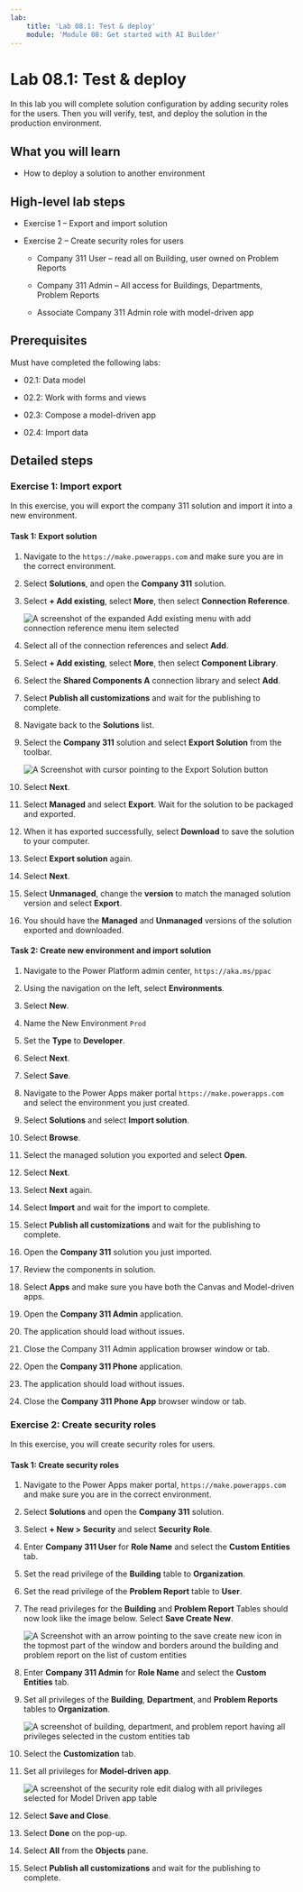 ```yaml
---
lab:
    title: 'Lab 08.1: Test & deploy'
    module: 'Module 08: Get started with AI Builder'
---
```


# Lab 08.1: Test & deploy

In this lab you will complete solution configuration by adding security roles for the users. Then you will verify, test, and deploy the solution in the production environment.

## What you will learn

  - How to deploy a solution to another environment

## High-level lab steps

-   Exercise 1 – Export and import solution

-   Exercise 2 – Create security roles for users

    -   Company 311 User – read all on Building, user owned on Problem Reports

    -   Company 311 Admin – All access for Buildings, Departments, Problem
        Reports

    -   Associate Company 311 Admin role with model-driven app


## Prerequisites

Must have completed the following labs:

-   02.1: Data model

-   02.2: Work with forms and views

-   02.3: Compose a model-driven app

-   02.4: Import data

## Detailed steps

### Exercise 1: Import export

In this exercise, you will export the company 311 solution and import it into a new environment.

#### Task 1: Export solution

1.  Navigate to the `https://make.powerapps.com` 
    and make sure you are in the correct environment.

2.  Select **Solutions**, and open the **Company 311** solution.

3.  Select **+ Add existing**, select **More**, then select **Connection Reference**.

    ![A screenshot of the expanded Add existing menu with add connection reference menu item selected](06/media/Lab6-Ex1-Task1-1.png)

4.  Select all of the connection references and select **Add**.

5.  Select **+ Add existing**, select **More**, then select **Component Library**.

6.  Select the **Shared Components A** connection library and select **Add**.

7.  Select **Publish all customizations** and wait for the publishing to complete.

8.  Navigate back to the **Solutions** list. 

9.  Select the **Company 311** solution and select **Export Solution** from the toolbar.

    ![A Screenshot with cursor pointing to the Export Solution button](06/media/Lab6-Ex1-Task1-2.png) 

10. Select **Next**.

11. Select **Managed** and select **Export**. Wait for the solution to be packaged and exported.

12. When it has exported successfully, select **Download** to save the solution to your computer. 

13. Select **Export solution** again. 

14. Select **Next**. 

15. Select **Unmanaged**, change the **version** to match the managed solution version and select **Export**. 

16. You should have the **Managed** and **Unmanaged** versions of the solution exported and downloaded.


#### Task 2: Create new environment and import solution

1.  Navigate to the Power Platform admin center, `https://aka.ms/ppac`

2.  Using the navigation on the left, select **Environments**.

3.  Select **New**.

4.  Name the New Environment `Prod`

5.  Set the **Type** to **Developer**.

6.  Select **Next**.

7.  Select **Save**. 

8.  Navigate to the Power Apps maker portal `https://make.powerapps.com` 
    and select the environment you just created.

9.  Select **Solutions** and select **Import solution**.

10. Select **Browse**.

11. Select the managed solution you exported and select **Open**.

12. Select **Next**. 

13. Select **Next** again. 

14. Select **Import** and wait for the import to complete.

21. Select **Publish all customizations** and wait for the publishing to complete.

22. Open the **Company 311** solution you just imported.

23. Review the components in solution.

24. Select **Apps** and make sure you have both the Canvas and Model-driven apps.

25. Open the **Company 311 Admin** application.

26. The application should load without issues.

27. Close the Company 311 Admin application browser window or tab.

28. Open the **Company 311 Phone** application.

29. The application should load without issues.

30. Close the **Company 311 Phone App** browser window or tab.


### Exercise 2: Create security roles

In this exercise, you will create security roles for users.

#### Task 1: Create security roles

1.  Navigate to the Power Apps maker portal, `https://make.powerapps.com` 
    and make sure you are in the correct environment. 

2.  Select **Solutions** and open the **Company 311** solution.

3.  Select **+ New \> Security** and select **Security Role**.

4.  Enter **Company 311 User** for **Role Name** and select the **Custom
    Entities** tab.

5.  Set the read privilege of the **Building** table to **Organization**.

6.  Set the read privilege of the **Problem Report** table to **User**.

7.  The read privileges for the **Building** and **Problem Report** Tables
    should now look like the image below. Select **Save Create New**.

    ![A Screenshot with an arrow pointing to the save create new icon in the topmost part of the window and borders around the building and problem report on the list of custom entities](06/media/Lab6-Ex2-Task1-1.png)

8.  Enter **Company 311 Admin** for **Role Name** and select the **Custom
    Entities** tab.

9.  Set all privileges of the **Building**, **Department**, and **Problem
    Reports** tables to **Organization**.

    ![A screenshot of building, department, and problem report having all privileges selected in the custom entities tab](06/media/Lab6-Ex2-Task1-2.png)

10. Select the **Customization** tab.

11. Set all privileges for **Model-driven app**.

    ![A screenshot of the security role edit dialog with all privileges selected for Model Driven app table](06/media/Lab6-Ex2-Task1-3.png)

12. Select **Save and Close**.

13. Select **Done** on the pop-up.

14. Select **All** from the **Objects** pane.

15. Select **Publish all customizations** and wait for the publishing to
    complete.

